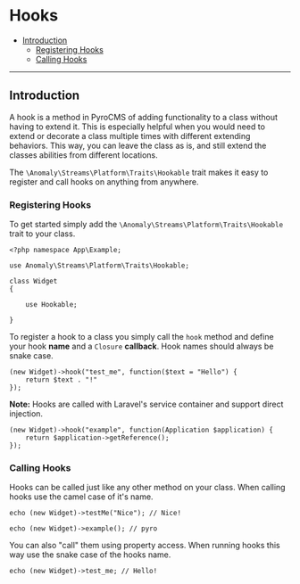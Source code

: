 # Hooks

- [Introduction](#introduction)
	- [Registering Hooks](#registering-hooks)
	- [Calling Hooks](#calling-hooks)

<hr>

<a name="introduction"></a>
## Introduction

A hook is a method in PyroCMS of adding functionality to a class without having to extend it. This is especially helpful when you would need to extend or decorate a class multiple times with different extending behaviors. This way, you can leave the class as is, and still extend the classes abilities from different locations.

The `\Anomaly\Streams\Platform\Traits\Hookable` trait makes it easy to register and call hooks on anything from anywhere.

<a name="registering-hooks"></a>
### Registering Hooks

To get started simply add the `\Anomaly\Streams\Platform\Traits\Hookable` trait to your class.

	<?php namespace App\Example;
	
	use Anomaly\Streams\Platform\Traits\Hookable;
	
	class Widget
	{
		
		use Hookable;
		
	}

To register a hook to a class you simply call the `hook` method and define your hook **name** and a `Closure` **callback**. Hook names should always be snake case.

	(new Widget)->hook("test_me", function($text = "Hello") {
		return $text . "!"
	});

<div class="alert alert-info">
<strong>Note:</strong> Hooks are called with Laravel's service container and support direct injection.
</div>

	(new Widget)->hook("example", function(Application $application) {
		return $application->getReference();
	});

<a name="calling-hooks"></a>
### Calling Hooks

Hooks can be called just like any other method on your class. When calling hooks use the camel case of it's name.

	echo (new Widget)->testMe("Nice"); // Nice!
	
	echo (new Widget)->example(); // pyro

You can also "call" them using property access. When running hooks this way use the snake case of the hooks name.

	echo (new Widget)->test_me; // Hello!